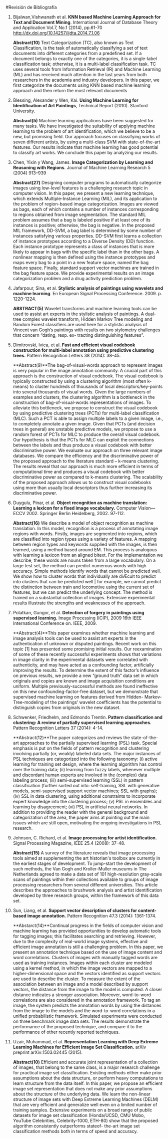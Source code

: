 #Revisión de Bibliografía 
1. Bijalwan,Vishwanath et al.  **KNN based Machine Learning Approach for Text and Document Mining**. 
International Journal of Database Theory and Application
    Vol.7, No.1 (2014), pp.61-70
    http://dx.doi.org/10.14257/ijdta.2014.7.1.06

    **Abstract(10)**
    Text Categorization (TC), also known as Text Classification, is the task of automatically classifying a set of text documents into different categories from a predefined set. If a document belongs to exactly one of the categories, it is a single-label classification task; otherwise, it is a multi-label classification task. TC uses several tools from Information Retrieval (IR) and Machine Learning (ML) and has received much attention in the last years from both researchers in the academia and industry developers. In this paper, we first categorize the documents using KNN based machine learning approach and then return the most relevant documents

2. Blessing,  Alexander y 
 Wen, Kai.
**Using Machine Learning for Identification of Art Paintings**, Technical Report (2010). Stanford University.

    **Abstract(5)**
    Machine learning applications have been suggested for
    many tasks. We have investigated the suitability of applying
    machine learning to the problem of art identification, which
    we believe to be a new, but promising field. Our approach
    focuses on classifying works of seven different artists, by
    using a multi-class SVM with state-of-the-art features. Our
    results indicate that machine learning has good potential to
    classify art works. We conclude this paper by analyzing our
    results.
    
1. Chen, Yixin y Wang, James. **Image Categorization by Learning and Reasoning with Regions**. Journal of Machine Learning Research 5 (2004) 913–939 
    
    **Abstract(27)**
    Designing computer programs to automatically categorize images using low-level features is a challenging
    research topic in computer vision. In this paper, we present a new learning technique, which
    extends Multiple-Instance Learning (MIL), and its application to the problem of region-based image
    categorization. Images are viewed as bags, each of which contains a number of instances
    corresponding to regions obtained from image segmentation. The standard MIL problem assumes
    that a bag is labeled positive if at least one of its instances is positive; otherwise, the bag is negative.
    In the proposed MIL framework, DD-SVM, a bag label is determined by some number of instances
    satisfying various properties. DD-SVM first learns a collection of instance prototypes according
    to a Diverse Density (DD) function. Each instance prototype represents a class of instances that is
    more likely to appear in bags with the specific label than in the other bags. A nonlinear mapping
    is then defined using the instance prototypes and maps every bag to a point in a new feature space,
    named the bag feature space. Finally, standard support vector machines are trained in the bag feature
    space. We provide experimental results on an image categorization problem and a drug activity
    prediction problem.
1. Jafarpour, Sina, et al. **Stylistic analysis of paintings using wavelets and machine learning**. En European Signal Processing Conference. 2009. p. 1220-1224.

    **ABSTRACT(5)**
    Wavelet transforms and machine learning tools can be used
    to assist art experts in the stylistic analysis of paintings. A
    dual-tree complex wavelet transform, Hidden Markov Tree
    modeling and Random Forest classifiers are used here for a
    stylistic analysis of Vincent van Gogh’s paintings with results
    on two stylometry challenges that concern “dating, resp. ex-
    tracting distinguishing features”.

1. Dimitrovski, Ivica, et al. **Fast and efficient visual codebook construction for multi-label annotation using predictive clustering trees.** Pattern Recognition Letters 38 (2014): 38-45.

    **Abstract(9)**The bag-of-visual-words approach to represent images is very popular in the image annotation community.
    A crucial part of this approach is the construction of visual codebook. The visual codebook is typically
    constructed by using a clustering algorithm (most often k-means) to cluster hundreds of thousands
    of local descriptors/key-points into several thousands of visual words. Given the large numbers of examples
    and clusters, the clustering algorithm is a bottleneck in the construction of bag-of-visual-words representations
    of images. To alleviate this bottleneck, we propose to construct the visual codebook by using
    predictive clustering trees (PCTs) for multi-label classification (MLC). Such a PCT is able to assign multiple
    labels to a given image, i.e., to completely annotate a given image. Given that PCTs (and decision trees in
    general) are unstable predictive models, we propose to use a random forest of PCTs for MLC to produce
    the overall visual codebook. Our hypothesis is that the PCTs for MLC can exploit the connections between
    the labels and thus produce a visual codebook with better discriminative power. We evaluate our
    approach on three relevant image databases. We compare the efficiency and the discriminative power
    of the proposed approach to the literature standard – k-means clustering. The results reveal that our
    approach is much more efficient in terms of computational time and produces a visual codebook with
    better discriminative power as compared to k-means clustering. The scalability of the proposed approach
    allows us to construct visual codebooks using more than usually local descriptors thus further increasing
    its discriminative power.
1. Duygulu, Pinar, et al. **Object recognition as machine translation: Learning a lexicon for a fixed image vocabulary.** Computer Vision—ECCV 2002. Springer Berlin Heidelberg, 2002. 97-112.

    **Abstract(16)** We describe a model of object recognition as machine translation.
    In this model, recognition is a process of annotating image regions
    with words. Firstly, images are segmented into regions, which are classified into region types using a variety of features. A mapping between
    region types and keywords supplied with the images, is then learned, using
    a method based around EM. This process is analogous with learning
    a lexicon from an aligned bitext. For the implementation we describe,
    these words are nouns taken from a large vocabulary. On a large test
    set, the method can predict numerous words with high accuracy. Simple
    methods identify words that cannot be predicted well. We show how to
    cluster words that individually are diÆcult to predict into clusters that
    can be predicted well | for example, we cannot predict the distinction
    between train and locomotive using the current set of features, but
    we can predict the underlying concept. The method is trained on a substantial
    collection of images. Extensive experimental results illustrate the
    strengths and weaknesses of the approach.

2. Polatkan, Gungor, et al. **Detection of forgery in paintings using supervised learning.** Image Processing (ICIP), 2009 16th IEEE International Conference on. IEEE, 2009.

    **Abstract(4)**This paper examines whether machine learning and image analysis
    tools can be used to assist art experts in the authentication of unknown
    or disputed paintings. Recent work on this topic [1] has presented
    some promising initial results. Our reexamination of some of
    these recently successful experiments shows that variations in image
    clarity in the experimental datasets were correlated with authenticity,
    and may have acted as a confounding factor, artificially improving
    the results. To determine the extent of this factor’s influence on previous
    results, we provide a new “ground truth” data set in which
    originals and copies are known and image acquisition conditions are
    uniform. Multiple previously-successful methods are found ineffective
    on this new confounding-factor-free dataset, but we demonstrate
    that supervised machine learning on features derived from Hidden-
    Markov-Tree-modeling of the paintings’ wavelet coefficients has the
    potential to distinguish copies from originals in the new dataset.
3. Schwenker, Friedhelm, and Edmondo Trentin. **Pattern classification and clustering: A review of partially supervised learning approaches.** Pattern Recognition Letters 37 (2014): 4-14.

    **Abstract(12)**The paper categorizes and reviews the state-of-the-art approaches to the partially supervised learning
    (PSL) task. Special emphasis is put on the fields of pattern recognition and clustering involving partially
    (or, weakly) labeled data sets. The major instances of PSL techniques are categorized into the following
    taxonomy: (i) active learning for training set design, where the learning algorithm has control over the
    training data; (ii) learning from fuzzy labels, whenever multiple and discordant human experts are
    involved in the (complex) data labeling process; (iii) semi-supervised learning (SSL) in pattern classification
    (further sorted out into: self-training, SSL with generative models, semi-supervised support vector
    machines; SSL with graphs); (iv) SSL in data clustering, using additional constraints to incorporate expert
    knowledge into the clustering process; (v) PSL in ensembles and learning by disagreement; (vi) PSL in
    artificial neural networks. In addition to providing the reader with the general background and categorization
    of the area, the paper aims at pointing out the main issues which are still open, motivating the ongoing
    investigations in PSL research.
4. Johnson, C. Richard, et al. **Image processing for artist identification.** Signal Processing Magazine, IEEE 25.4 (2008): 37-48.

    **Abstract(15)**
    A survey of the literature reveals that image processing tools aimed at supplementing the art historian's toolbox are currently in the earliest stages of development. To jump-start the development of such methods, the Van Gogh and Kroller-Muller museums in The Netherlands agreed to make a data set of 101 high-resolution gray-scale scans of paintings within their collections available to groups of image processing researchers from several different universities. This article describes the approaches to brushwork analysis and artist identification developed by three research groups, within the framework of this data set.

5. Sun, Liang, et al. **Support vector description of clusters for content-based image annotation.** Pattern Recognition 47.3 (2014): 1361-1374.

    **Abstarct(14)**Continual progress in the fields of computer vision and machine learning has provided opportunities to develop automatic tools for tagging images; this facilitates searching and retrieving. However, due to the complexity of real-world image systems, effective and efficient image annotation is still a challenging problem. In this paper, we present an annotation technique based on the use of image content and word correlations. Clusters of images with manually tagged words are used as training instances. Images within each cluster are modeled using a kernel method, in which the image vectors are mapped to a higher-dimensional space and the vectors identified as support vectors are used to describe the cluster. To measure the extent of the association between an image and a model described by support vectors, the distance from the image to the model is computed. A closer distance indicates a stronger association. Moreover, word-to-word correlations are also considered in the annotation framework. To tag an image, the system predicts the annotation words by using the distances from the image to the models and the word-to-word correlations in a unified probabilistic framework. Simulated experiments were conducted on three benchmark image data sets. The results demonstrate the performance of the proposed technique, and compare it to the performance of other recently reported techniques.
6. Uzair, Muhammad, et al. **Representation Learning with Deep Extreme Learning Machines for Efficient Image Set Classification.** arXiv preprint arXiv:1503.02445 (2015).

    **Abstract(10)** Efficient and accurate joint representation of a collection
    of images, that belong to the same class, is a major research
    challenge for practical image set classification. Existing
    methods either make prior assumptions about the data
    structure, or perform heavy computations to learn structure
    from the data itself. In this paper, we propose an efficient
    image set representation that does not make any prior assumptions
    about the structure of the underlying data. We
    learn the non-linear structure of image sets with Deep Extreme
    Learning Machines (DELM) that are very efficient
    and generalize well even on a limited number of training
    samples. Extensive experiments on a broad range of public
    datasets for image set classification (Honda/UCSD, CMU
    Mobo, YouTube Celebrities, Celebrity-1000, ETH-80) show
    that the proposed algorithm consistently outperforms stateof-
    the-art image set classification methods both in terms of
    speed and accuracy.


    



